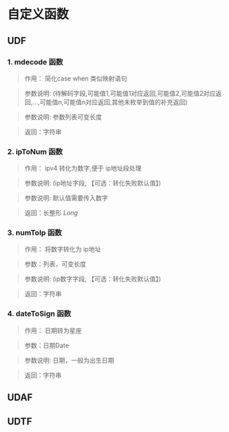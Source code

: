 # 自定义函数

## UDF

### 1. **mdecode** 函数

> 作用： 简化case when 类似映射语句

> 参数说明: (待解码字段,可能值1,可能值1对应返回,可能值2,可能值2对应返回,...,可能值n,可能值n对应返回,其他未枚举到值的补充返回)

> 参数说明: 参数列表可变长度

> 返回：字符串

### 2. **ipToNum** 函数

> 作用： ipv4 转化为数字,便于 ip地址段处理

> 参数说明: (ip地址字段, 【可选：转化失败默认值】)

> 参数说明: 默认值需要传入数字

> 返回：长整形 *Long*

### 3. **numToIp** 函数

> 作用： 将数字转化为 ip地址

> 参数：列表，可变长度

> 参数说明: (ip数字字段, 【可选：转化失败默认值】)

> 返回：字符串

### 4. **dateToSign** 函数

> 作用： 日期转为星座

> 参数：日期Date

> 参数说明: 日期，一般为出生日期

> 返回：字符串

## UDAF

## UDTF

